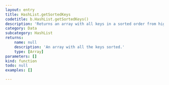 ```yaml
---
layout: entry
title: HashList.getSortedKeys
codetitle: b.HashList.getSortedKeys()
description: 'Returns an array with all keys in a sorted order from higher to lower magnitude.'
category: Data
subcategory: HashList
returns:
    name: null
    description: 'An array with all the keys sorted.'
    type: [Array]
parameters: []
kind: function
todo: null
examples: []

---
```

